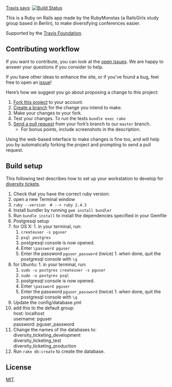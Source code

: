[Travis says](https://travis-ci.org/rubymonsters/diversity_ticketing): [![Build Status](https://travis-ci.org/rubymonsters/diversity_ticketing.svg?branch=master)](https://travis-ci.org/rubymonsters/diversity_ticketing)

This is a Ruby on Rails app made by the RubyMonstas (a RailsGirls study group based in Berlin), to make diversifying conferences easier.

Supported by the [Travis Foundation](http://foundation.travis-ci.org/).

## Contributing workflow
If you want to contribute, you can look at the [open issues](https://github.com/rubymonsters/diversity_ticketing/issues). We are happy to answer your questions if you consider to help.

If you have other ideas to enhance the site, or if you've found a bug, feel free to open an [issue](https://github.com/rubymonsters/diversity_ticketing/issues)!

Here’s how we suggest you go about proposing a change to this project:

1. [Fork this project][fork] to your account.
2. [Create a branch][branch] for the change you intend to make.
3. Make your changes to your fork.
4. Test your changes. To run the tests `bundle exec rake`
5. [Send a pull request][pr] from your fork’s branch to our `master` branch.
    - For bonus points, include screenshots in the description.

Using the web-based interface to make changes is fine too, and will help you
by automatically forking the project and prompting to send a pull request.

[fork]: https://help.github.com/articles/fork-a-repo/
[branch]: https://help.github.com/articles/creating-and-deleting-branches-within-your-repository
[pr]: https://help.github.com/articles/using-pull-requests/

## Build setup
This following text describes how to set up your workstation to develop for [diversity tickets](https://diversitytickets.org).

1. Check that you have the correct ruby version:
  1. open a new Terminal window
  1. `ruby --version  # --> ruby 2.4.3`
1. Install bundler by running `gem install bundler`
1. Run `bundle install` to install the dependencies specified in your Gemfile
1. Postgresql setup
  1. for OS X:
    1. in your terminal, run:
      1. `createuser -s pguser`
      1. `psql postgres`
      1. postgresql console is now opened. 
        1. Enter `\password pguser`
        1. Enter the password `pguser_password` (twice)
    1. when done, quit the postgresql console with `\q`
  1. for Ubuntu:
    1. in your terminal, run:
      1. `sudo -u postgres createuser -s pguser`
      1. `sudo -u postgres psql`
      1. postgresql console is now opened. 
        1. Enter `\password pguser`
        1. Enter the password `pguser_password` (twice)
    1. when done, quit the postgresql console with `\q`
1. Update the config/database.yml
  1. add this to the default group: <br>
        host: localhost <br>
        username: pguser <br>
        password: pguser_password <br>
  1. Change the names of the databases to: <br>
        diversity_ticketing_development <br>
        diversity_ticketing_test <br>
        diversity_ticketing_production <br>
1. Run `rake db:create` to create the database.

## License
[MIT](https://github.com/rubymonsters/diversity_ticketing/blob/master/LICENSE.md).
